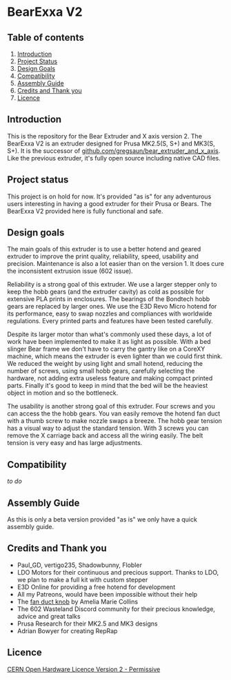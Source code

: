 # BearExxa V2

## Table of contents
  1. [Introduction](#introduction)
  2. [Project Status](#project-status)
  3. [Design Goals](#design-goals)
  4. [Compatibility](#compatibility)
  5. [Assembly Guide](#assembly-guide)
  6. [Credits and Thank you](#credits-and-thank-you)
  7. [Licence](#licence)

## Introduction 

This is the repository for the Bear Extruder and X axis version 2. The BearExxa V2 is an extruder designed for Prusa MK2.5(S, S+) and MK3(S, S+). It is the successor of [github.com/gregsaun/bear_extruder_and_x_axis](https://github.com/gregsaun/bear_extruder_and_x_axis). Like the previous extruder, it's fully open source including native CAD files.

## Project status

This project is on hold for now. It's provided "as is" for any adventurous users interesting in having a good extruder for their Prusa or Bears. The BearExxa V2 provided here is fully functional and safe.

## Design goals

The main goals of this extruder is to use a better hotend and geared extruder to improve the print quality, reliability, speed, usability and precision. Maintenance is also a lot easier than on the version 1. It does cure the inconsistent extrusion issue (602 issue).

Reliability is a strong goal of this extruder. We use a larger stepper only to keep the hobb gears (and the extruder cavity) as cold as possible for extensive PLA prints in enclosures. The bearings of the Bondtech hobb gears are replaced by larger ones. We use the E3D Revo Micro hotend for its performance, easy to swap nozzles and compliances with worldwide regulations. Every printed parts and features have been tested carefully.

Despite its larger motor than what's commonly used these days, a lot of work have been implemented to make it as light as possible. With a bed slinger Bear frame we don't have to carry the gantry like on a CoreXY machine, which means the extruder is even lighter than we could first think. We reduced the weight by using light and small hotend, reducing the number of screws, using small hobb gears, carefully selecting the hardware, not adding extra useless feature and making compact printed parts. Finally it's good to keep in mind that the bed will be the heaviest object in motion and so the bottleneck.

The usability is another strong goal of this extruder. Four screws and you can access the the hobb gears. You van easily remove the hotend fan duct with a thumb screw to make nozzle swaps a breeze. The hobb gear tension has a visual way to adjust the standard tension. With 3 screws you can remove the X carriage back and access all the wiring easily. The belt tension is very easy and has large adjustments.

## Compatibility

*to do*

## Assembly Guide

As this is only a beta version provided "as is" we only have a quick assembly guide.

## Credits and Thank you

- Paul_GD, vertigo235, Shadowbunny, Flobler
- LDO Motors for their continuous and precious support. Thanks to LDO, we plan to make a full kit with custom stepper
- E3D Online for providing a free hotend for development
- All my Patreons, would have been impossible without their help
- The [fan duct knob](https://www.printables.com/model/113157-bear-extruder-v1-fan-duct-knob) by Amelia Marie Collins
- The 602 Wasteland Discord community for their precious knowledge, advice and great talks
- Prusa Research for their MK2.5 and MK3 designs
- Adrian Bowyer for creating RepRap

## Licence

[CERN Open Hardware Licence Version 2 - Permissive](https://ohwr.org/project/cernohl/-/wikis/uploads/3eff4154d05e7a0459f3ddbf0674cae4/cern_ohl_p_v2.txt)
